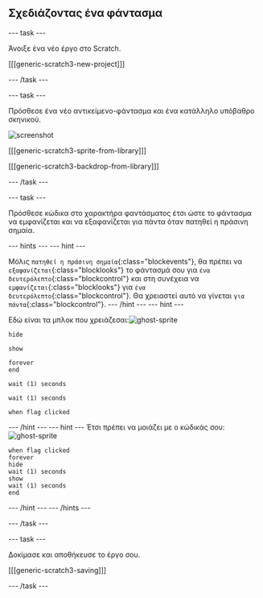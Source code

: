 ## Σχεδιάζοντας ένα φάντασμα

--- task ---

Άνοιξε ένα νέο έργο στο Scratch.

[[[generic-scratch3-new-project]]]

--- /task ---

--- task ---

Πρόσθεσε ένα νέο αντικείμενο-φάντασμα και ένα κατάλληλο υπόβαθρο σκηνικού.

![screenshot](images/ghost-ghost.png)

[[[generic-scratch3-sprite-from-library]]]

[[[generic-scratch3-backdrop-from-library]]]

--- /task ---

--- task ---

Πρόσθεσε κώδικα στο χαρακτήρα φαντάσματος έτσι ώστε το φάντασμα να εμφανίζεται και να εξαφανίζεται για πάντα όταν πατηθεί η πράσινη σημαία.

--- hints ---
 --- hint ---

Μόλις `πατηθεί η πράσινη σημαία`{:class="blockevents"}, θα πρέπει να `εξαφανίζεται`{:class="blocklooks"} το φάντασμά σου για `ένα δευτερόλεπτο`{:class="blockcontrol"} και στη συνέχεια να `εμφανίζεται`{:class="blocklooks"} για `ένα δευτερόλεπτο`{:class="blockcontrol"}. Θα χρειαστεί αυτό να γίνεται `για πάντα`{:class="blockcontrol"}.
--- /hint ---
 --- hint ---

Εδώ είναι τα μπλοκ που χρειάζεσαι:![ghost-sprite](images/ghost-sprite.png)

```blocks3
hide

show

forever
end

wait (1) seconds

wait (1) seconds

when flag clicked
```

--- /hint --- --- hint --- Έτσι πρέπει να μοιάζει με ο κώδικάς σου:![ghost-sprite](images/ghost-sprite.png)

```blocks3
when flag clicked
forever
hide
wait (1) seconds
show
wait (1) seconds
end
```

--- /hint --- --- /hints ---

--- /task ---

--- task ---

Δοκίμασε και αποθήκευσε το έργο σου.

[[[generic-scratch3-saving]]]

--- /task ---